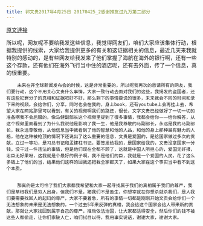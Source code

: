 ```yaml
---
title: 郭文贵2017年4月25日 20170425_2感谢推友过九万第二部分
---
```


[原文連接](https://gnews.org/ThreadView/53483717)

所以呢，网友呢不要给我发这些信息，我觉得网友们，咱们大家应该集体行动，根据我提供的线索，大家给我提供更多的有关和这证据相关的信息，最近几天来我就特别的感动的，是有些网友给我发来了他们掌握了海航在海外的银行啊，还有一些这个存款，还有他们在海外飞行当中住的酒店呢，还有去外面，传了一个信息，真的很重要。


        未来在开全球新闻发布会的时候，这是非常重要的，所以呢我再次的恳请所有的网友，我们要行动，这个不用关心文贵什么事情，大家一致行动去面对我们的这些，我揭发的盗国者，还有这些犯罪分子的真相和证据吧好不好，那么剩下的事情要说的很多，未来我会不同的时间和录下来的视频。会给你们，分享，同时也会在我的，身上book，还有youtube上会再挂上去，希望大家在网站那里可以看到，有关的视频啊我们的路还，很长，文字文贵已经做好了一切一切的准备啊我不会屈服的，像马健副部长这个视频里提到了很多事情，我都会给你一一给你解答，从这个视频里面看到了为什么我说他是影响了我一生，他是我尊敬的马副部长，永远是我的马副部长，我永远尊敬他，从他信息当中我看到了他的智慧和他的人品，和他的身上那种最有魅力的人格，他在这种被枪顶的情况下还说出了这么重要的信息，文贵是爱国的，是给国家做过多次的贡献，立过一等功，是习总书记和孟建柱书记，要签发给我的，是国家给我的，文贵没拿国家一分钱，没干过一件违法的事情，但是他们现在全都不顾了，这就是中国人所担心的，爱国无好报，忠臣无好果呀，这我就是个最好的例子啊，我不是他们的臣，我就是一个爱国的人民，花了这么多钱上了他们的当，结果他们这样的回我还把我全家都灭了，如果大家在这个事实当中看不到这个本质。


        那真的是太可怜了我们大家都我希望和大家一起寻找属于我们的真相属于我们的尊严，我们是草根我们是穷人出身，但我们不是，猪我们不是畜生，你想宰就在你想杀就杀我们，是人我们要需要找回人的起码的尊严，大家不要着急，所有的事情一切都是刚刚开始文贵会给你们一个无法想象的未来是无法想象的，一个过去5年来反弹的真相，我会给这个国家会给人带来新的贡献，那就让大家找回到属于自己的尊严，推动依法治国，让大家都活得安全，然后你们的钱不被这些人都偷走，让你们家破人亡，咱们拭目以待，我用事实说话，谢谢大家，谢谢大家。
